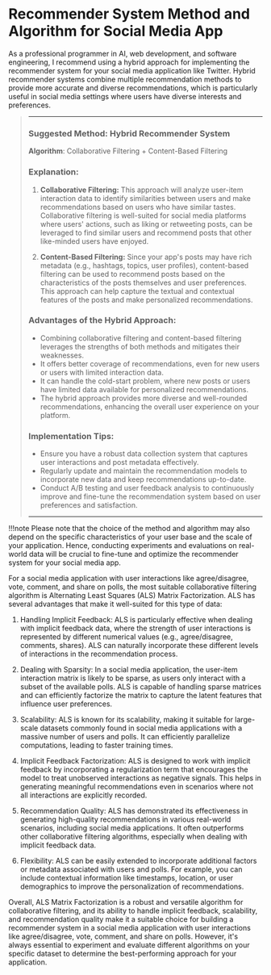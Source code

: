 # Recommender System Method and Algorithm for Social Media App

As a professional programmer in AI, web development, and software engineering, I recommend using a hybrid approach for implementing the recommender system for your social media application like Twitter. Hybrid recommender systems combine multiple recommendation methods to provide more accurate and diverse recommendations, which is particularly useful in social media settings where users have diverse interests and preferences.

>---
>### Suggested Method: Hybrid Recommender System
> **Algorithm**: Collaborative Filtering + Content-Based Filtering
>
>### Explanation:
>1. **Collaborative Filtering:** This approach will analyze user-item interaction data to identify similarities between users and make recommendations based on users who have similar tastes. Collaborative filtering is well-suited for social media platforms where users' actions, such as liking or retweeting posts, can be leveraged to find similar users and recommend posts that other like-minded users have enjoyed.
>
>2. **Content-Based Filtering:** Since your app's posts may have rich metadata (e.g., hashtags, topics, user profiles), content-based filtering can be used to recommend posts based on the characteristics of the posts themselves and user preferences. This approach can help capture the textual and contextual features of the posts and make personalized recommendations.
>
>### Advantages of the Hybrid Approach:
>- Combining collaborative filtering and content-based filtering leverages the strengths of both methods and mitigates their weaknesses.
>- It offers better coverage of recommendations, even for new users or users with limited interaction data.
>- It can handle the cold-start problem, where new posts or users have limited data available for personalized recommendations.
>- The hybrid approach provides more diverse and well-rounded recommendations, enhancing the overall user experience on your platform.
>
>### Implementation Tips:
>- Ensure you have a robust data collection system that captures user interactions and post metadata effectively.
>- Regularly update and maintain the recommendation models to incorporate new data and keep recommendations up-to-date.
>- Conduct A/B testing and user feedback analysis to continuously improve and fine-tune the recommendation system based on user preferences and satisfaction.
> ---

!!!note Please note that the choice of the method and algorithm may also depend on the specific characteristics of your user base and the scale of your application. Hence, conducting experiments and evaluations on real-world data will be crucial to fine-tune and optimize the recommender system for your social media app.











For a social media application with user interactions like agree/disagree, vote, comment, and share on polls, the most suitable collaborative filtering algorithm is Alternating Least Squares (ALS) Matrix Factorization. ALS has several advantages that make it well-suited for this type of data:

1. Handling Implicit Feedback: ALS is particularly effective when dealing with implicit feedback data, where the strength of user interactions is represented by different numerical values (e.g., agree/disagree, comments, shares). ALS can naturally incorporate these different levels of interactions in the recommendation process.

2. Dealing with Sparsity: In a social media application, the user-item interaction matrix is likely to be sparse, as users only interact with a subset of the available polls. ALS is capable of handling sparse matrices and can efficiently factorize the matrix to capture the latent features that influence user preferences.

3. Scalability: ALS is known for its scalability, making it suitable for large-scale datasets commonly found in social media applications with a massive number of users and polls. It can efficiently parallelize computations, leading to faster training times.

4. Implicit Feedback Factorization: ALS is designed to work with implicit feedback by incorporating a regularization term that encourages the model to treat unobserved interactions as negative signals. This helps in generating meaningful recommendations even in scenarios where not all interactions are explicitly recorded.

5. Recommendation Quality: ALS has demonstrated its effectiveness in generating high-quality recommendations in various real-world scenarios, including social media applications. It often outperforms other collaborative filtering algorithms, especially when dealing with implicit feedback data.

6. Flexibility: ALS can be easily extended to incorporate additional factors or metadata associated with users and polls. For example, you can include contextual information like timestamps, location, or user demographics to improve the personalization of recommendations.

Overall, ALS Matrix Factorization is a robust and versatile algorithm for collaborative filtering, and its ability to handle implicit feedback, scalability, and recommendation quality make it a suitable choice for building a recommender system in a social media application with user interactions like agree/disagree, vote, comment, and share on polls. However, it's always essential to experiment and evaluate different algorithms on your specific dataset to determine the best-performing approach for your application.